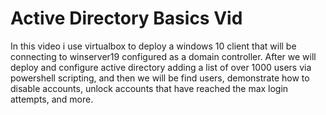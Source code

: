 <h1>Active Directory Basics Vid</h1>

<p>
In this video i use virtualbox to deploy a windows 10 client that will be connecting to winserver19 configured as a domain controller. After we will deploy and configure active directory adding a list of over 1000 users via powershell scripting, and then we will be find users, demonstrate how to disable accounts, unlock accounts that have reached the max login attempts, and more. 
   

